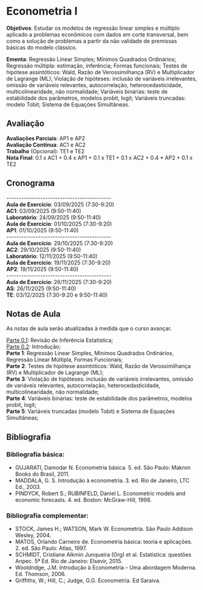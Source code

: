# Econometria I

**Objetivos**: Estudar os modelos de regressão linear simples e múltiplo aplicado a problemas econômicos com dados em corte transversal, bem como a solução de problemas a partir da não validade de premissas básicas do modelo clássico.

**Ementa**: Regressão Linear Simples; Mínimos Quadrados Ordinários; Regressão múltipla: estimação, inferência; Formas funcionais; Testes de hipótese assintóticos: Wald, Razão de Verossimilhança (RV) e Multiplicador de Lagrange (ML); Violação de hipóteses: inclusão de variáveis irrelevantes, omissão de variáveis relevantes, autocorrelação, heterocedasticidade, multicolinearidade, não normalidade; Variáveis binárias: teste de estabilidade dos parâmetros, modelos probit, logit; Variáveis truncadas: modelo Tobit; Sistema de Equações Simultâneas.

## Avaliação

**Avaliações Parciais**: AP1 e AP2 <br>
**Avaliação Contínua**: AC1 e AC2  <br>
**Trabalho** (Opcional): TE1 e TE2 <br>
**Nota Final**: 0.1 x AC1 + 0.4 x AP1 + 0.1 x TE1 + 0.1 x AC2 + 0.4 * AP2 + 0.1 x TE2    <br>

## Cronograma

------------------------------------------- <br>
**Aula de Exercício**: 03/09/2025 (7:30-9:20) <br>
**AC1**: 03/09/2025 (9:50-11:40) <br>
**Laboratório**: 24/09/2025 (9:50-11:40) <br>
**Aula de Exercício**: 01/10/2025 (7:30-9:20) <br>
**AP1**: 01/10/2025 (9:50-11:40) <br>
------------------------------------------- <br>
**Aula de Exercício**: 29/10/2025 (7:30-9:20) <br>
**AC2**: 29/10/2025 (9:50-11:40) <br>
**Laboratório**: 12/11/2025 (9:50-11:40) <br>
**Aula de Exercício**: 19/11/2025 (7:30-9:20) <br>
**AP2**: 19/11/2025 (9:50-11:40) <br>
------------------------------------------- <br>
**Aula de Exercício**: 26/11/2025 (7:30-9:20) <br>
**AS**: 26/11/2025 (9:50-11:40) <br>
**TE**: 03/12/2025 (7:30-9:20 e 9:50-11:40)<br>

## Notas de Aula

As notas de aula serão atualizadas à medida que o curso avançar.

[Parte 0.1](https://github.com/marcuslavagnole/econometria_i/blob/main/slides/Parte01.pdf): Revisão de Inferência Estatística; <br>
[Parte 0.2](https://github.com/marcuslavagnole/econometria_i/blob/main/slides/Parte02.pdf): Introdução; <br>
**Parte 1**: Regressão Linear Simples, Mínimos Quadrados Ordinários, Regressão Linear Múltipla, Formas Funcionais; <br>
**Parte 2**: Testes de hipótese assintóticos: Wald, Razão de Verossimilhança (RV) e Multiplicador de Lagrange (ML); <br>
**Parte 3**: Violação de hipóteses: inclusão de variáveis irrelevantes, omissão de variáveis relevantes, autocorrelação, heterocedasticidade, multicolinearidade, não normalidade; <br>
**Parte 4**: Variáveis binárias: teste de estabilidade dos parâmetros, modelos probit, logit; <br>
**Parte 5**: Variáveis truncadas (modelo Tobit) e Sistema de Equações Simultâneas; <br>

## Bibliografia

### Bibliografia básica:

- GUJARATI, Damodar N. Econometria básica. 5. ed. São Paulo: Makron Books do Brasil, 2011. <br>
- MADDALA, G. S. Introdução à econometria. 3. ed. Rio de Janeiro, LTC Ed., 2003. <br>
- PINDYCK, Robert S.; RUBINFELD, Daniel L. Econometric models and economic forecasts. 4. ed. Boston: McGraw-Hill, 1998. <br>

 ### Bibliografia complementar:

 - STOCK, James H.; WATSON, Mark W. Econometria. São Paulo Addison Wesley, 2004. <br>
 - MATOS, Orlando Carneiro de.  Econometria básica: teoria e aplicações. 2. ed. São Paulo: Atlas, 1997. <br>
 - SCHMIDT, Cristiane Alkmin Junqueira (Org) et al. Estatística: questões Anpec. 5ª Ed. Rio de Janeiro: Elsevir, 2015. <br>
 - Wooldridge, J.M. Introdução à Econometria – Uma abordagem Moderna. Ed. Thomson, 2006. <br>
 - Griffiths, W.; Hill, C.; Judge, G.G. Econometria. Ed Saraiva.
